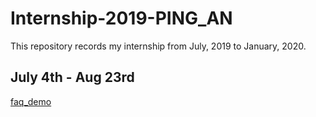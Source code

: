 # Internship-2019-PING_AN
This repository records my internship from July, 2019 to January, 2020.

## July 4th - Aug 23rd
[faq_demo](https://github.com/smile901122/faq_demo)

